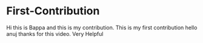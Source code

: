 # First-Contribution
Hi this is Bappa and this is my contribution.
This is my first contribution
hello anuj thanks for this video. Very Helpful

